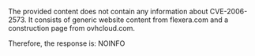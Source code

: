 The provided content does not contain any information about CVE-2006-2573. It consists of generic website content from flexera.com and a construction page from ovhcloud.com.

Therefore, the response is:
NOINFO